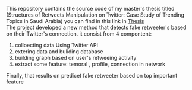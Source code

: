This repository contains the source code of my master's thesis titled (Structures of Retweets Manipulation on Twitter: Case Study of Trending Topics in Saudi Arabia)
you can find in this link in <a href="kausp.sa/Details/Thesis/146506"> Thesis </a> <br>
The project developed a new method that detects fake retweeter's based on their Twitter's connection. it consist from 4 compontent: <br>
<ol>
<li> colloecting data Using Twitter API </li>
<li> extering data and buliding database </li> 
<li> building graph based on user's retweeing activity </li>
<li> extract some feature: temoral , profile,  connection in network </li>
</ol>
Finally, that results on predicet fake retweeter based on top important feature  <br>

